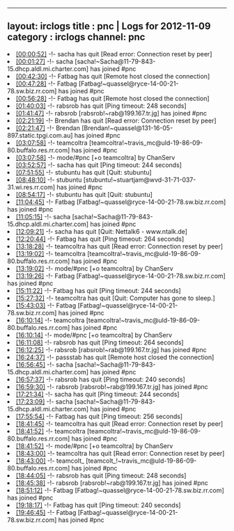 
---
layout: irclogs
title : pnc | Logs for 2012-11-09
category : irclogs
channel: pnc
---
<li class="logitem"><a href="#00:00:52" name="00:00:52" class="time">[00:00:52]</a> -!- <span class="quit">sacha</span> has quit [Read error: Connection reset by peer] </li>
<li class="logitem"><a href="#00:01:27" name="00:01:27" class="time">[00:01:27]</a> -!- <span class="join">sacha</span> [sacha!~Sacha@11-79-843-15.dhcp.aldl.mi.charter.com] has joined #pnc </li>
<li class="logitem"><a href="#00:42:30" name="00:42:30" class="time">[00:42:30]</a> -!- <span class="quit">Fatbag</span> has quit [Remote host closed the connection] </li>
<li class="logitem"><a href="#00:47:28" name="00:47:28" class="time">[00:47:28]</a> -!- <span class="join">Fatbag</span> [Fatbag!~quassel@ryce-14-00-21-78.sw.biz.rr.com] has joined #pnc </li>
<li class="logitem"><a href="#00:56:28" name="00:56:28" class="time">[00:56:28]</a> -!- <span class="quit">Fatbag</span> has quit [Remote host closed the connection] </li>
<li class="logitem"><a href="#01:40:03" name="01:40:03" class="time">[01:40:03]</a> -!- <span class="quit">rabsrob</span> has quit [Ping timeout: 248 seconds] </li>
<li class="logitem"><a href="#01:41:47" name="01:41:47" class="time">[01:41:47]</a> -!- <span class="join">rabsrob</span> [rabsrob!~rab@199.167.tr.jg] has joined #pnc </li>
<li class="logitem"><a href="#02:21:19" name="02:21:19" class="time">[02:21:19]</a> -!- <span class="quit">Brendan</span> has quit [Read error: Connection reset by peer] </li>
<li class="logitem"><a href="#02:21:47" name="02:21:47" class="time">[02:21:47]</a> -!- <span class="join">Brendan</span> [Brendan!~quassel@131-16-05-897.static.tpgi.com.au] has joined #pnc </li>
<li class="logitem"><a href="#03:07:58" name="03:07:58" class="time">[03:07:58]</a> -!- <span class="join">teamcoltra</span> [teamcoltra!~travis_mc@uld-19-86-09-80.buffalo.res.rr.com] has joined #pnc </li>
<li class="logitem"><a href="#03:07:58" name="03:07:58" class="time">[03:07:58]</a> -!- mode/<span class="mode">#pnc</span> [+o teamcoltra] by ChanServ </li>
<li class="logitem"><a href="#03:52:57" name="03:52:57" class="time">[03:52:57]</a> -!- <span class="quit">sacha</span> has quit [Ping timeout: 244 seconds] </li>
<li class="logitem"><a href="#07:51:55" name="07:51:55" class="time">[07:51:55]</a> -!- <span class="quit">stubuntu</span> has quit [Quit: stubuntu] </li>
<li class="logitem"><a href="#08:48:10" name="08:48:10" class="time">[08:48:10]</a> -!- <span class="join">stubuntu</span> [stubuntu!~stuartjam@wvd-31-71-037-31.wi.res.rr.com] has joined #pnc </li>
<li class="logitem"><a href="#08:54:17" name="08:54:17" class="time">[08:54:17]</a> -!- <span class="quit">stubuntu</span> has quit [Quit: stubuntu] </li>
<li class="logitem"><a href="#11:04:45" name="11:04:45" class="time">[11:04:45]</a> -!- <span class="join">Fatbag</span> [Fatbag!~quassel@ryce-14-00-21-78.sw.biz.rr.com] has joined #pnc </li>
<li class="logitem"><a href="#11:05:15" name="11:05:15" class="time">[11:05:15]</a> -!- <span class="join">sacha</span> [sacha!~Sacha@11-79-843-15.dhcp.aldl.mi.charter.com] has joined #pnc </li>
<li class="logitem"><a href="#12:09:21" name="12:09:21" class="time">[12:09:21]</a> -!- <span class="quit">sacha</span> has quit [Quit: Nettalk6 - www.ntalk.de] </li>
<li class="logitem"><a href="#12:20:44" name="12:20:44" class="time">[12:20:44]</a> -!- <span class="quit">Fatbag</span> has quit [Ping timeout: 264 seconds] </li>
<li class="logitem"><a href="#13:18:28" name="13:18:28" class="time">[13:18:28]</a> -!- <span class="quit">teamcoltra</span> has quit [Read error: Connection reset by peer] </li>
<li class="logitem"><a href="#13:19:02" name="13:19:02" class="time">[13:19:02]</a> -!- <span class="join">teamcoltra</span> [teamcoltra!~travis_mc@uld-19-86-09-80.buffalo.res.rr.com] has joined #pnc </li>
<li class="logitem"><a href="#13:19:02" name="13:19:02" class="time">[13:19:02]</a> -!- mode/<span class="mode">#pnc</span> [+o teamcoltra] by ChanServ </li>
<li class="logitem"><a href="#13:19:26" name="13:19:26" class="time">[13:19:26]</a> -!- <span class="join">Fatbag</span> [Fatbag!~quassel@ryce-14-00-21-78.sw.biz.rr.com] has joined #pnc </li>
<li class="logitem"><a href="#15:11:22" name="15:11:22" class="time">[15:11:22]</a> -!- <span class="quit">Fatbag</span> has quit [Ping timeout: 244 seconds] </li>
<li class="logitem"><a href="#15:27:32" name="15:27:32" class="time">[15:27:32]</a> -!- <span class="quit">teamcoltra</span> has quit [Quit: Computer has gone to sleep.] </li>
<li class="logitem"><a href="#15:43:03" name="15:43:03" class="time">[15:43:03]</a> -!- <span class="join">Fatbag</span> [Fatbag!~quassel@ryce-14-00-21-78.sw.biz.rr.com] has joined #pnc </li>
<li class="logitem"><a href="#16:10:14" name="16:10:14" class="time">[16:10:14]</a> -!- <span class="join">teamcoltra</span> [teamcoltra!~travis_mc@uld-19-86-09-80.buffalo.res.rr.com] has joined #pnc </li>
<li class="logitem"><a href="#16:10:14" name="16:10:14" class="time">[16:10:14]</a> -!- mode/<span class="mode">#pnc</span> [+o teamcoltra] by ChanServ </li>
<li class="logitem"><a href="#16:11:08" name="16:11:08" class="time">[16:11:08]</a> -!- <span class="quit">rabsrob</span> has quit [Ping timeout: 264 seconds] </li>
<li class="logitem"><a href="#16:12:25" name="16:12:25" class="time">[16:12:25]</a> -!- <span class="join">rabsrob</span> [rabsrob!~rab@199.167.tr.jg] has joined #pnc </li>
<li class="logitem"><a href="#16:24:37" name="16:24:37" class="time">[16:24:37]</a> -!- <span class="quit">passstab</span> has quit [Remote host closed the connection] </li>
<li class="logitem"><a href="#16:56:45" name="16:56:45" class="time">[16:56:45]</a> -!- <span class="join">sacha</span> [sacha!~Sacha@11-79-843-15.dhcp.aldl.mi.charter.com] has joined #pnc </li>
<li class="logitem"><a href="#16:57:37" name="16:57:37" class="time">[16:57:37]</a> -!- <span class="quit">rabsrob</span> has quit [Ping timeout: 240 seconds] </li>
<li class="logitem"><a href="#16:59:30" name="16:59:30" class="time">[16:59:30]</a> -!- <span class="join">rabsrob</span> [rabsrob!~rab@199.167.tr.jg] has joined #pnc </li>
<li class="logitem"><a href="#17:21:34" name="17:21:34" class="time">[17:21:34]</a> -!- <span class="quit">sacha</span> has quit [Ping timeout: 244 seconds] </li>
<li class="logitem"><a href="#17:23:09" name="17:23:09" class="time">[17:23:09]</a> -!- <span class="join">sacha</span> [sacha!~Sacha@11-79-843-15.dhcp.aldl.mi.charter.com] has joined #pnc </li>
<li class="logitem"><a href="#17:55:54" name="17:55:54" class="time">[17:55:54]</a> -!- <span class="quit">Fatbag</span> has quit [Ping timeout: 256 seconds] </li>
<li class="logitem"><a href="#18:41:45" name="18:41:45" class="time">[18:41:45]</a> -!- <span class="quit">teamcoltra</span> has quit [Read error: Connection reset by peer] </li>
<li class="logitem"><a href="#18:41:52" name="18:41:52" class="time">[18:41:52]</a> -!- <span class="join">teamcoltra</span> [teamcoltra!~travis_mc@uld-19-86-09-80.buffalo.res.rr.com] has joined #pnc </li>
<li class="logitem"><a href="#18:41:52" name="18:41:52" class="time">[18:41:52]</a> -!- mode/<span class="mode">#pnc</span> [+o teamcoltra] by ChanServ </li>
<li class="logitem"><a href="#18:43:00" name="18:43:00" class="time">[18:43:00]</a> -!- <span class="quit">teamcoltra</span> has quit [Read error: Connection reset by peer] </li>
<li class="logitem"><a href="#18:43:00" name="18:43:00" class="time">[18:43:00]</a> -!- <span class="join">teamcolt_</span> [teamcolt_!~travis_mc@uld-19-86-09-80.buffalo.res.rr.com] has joined #pnc </li>
<li class="logitem"><a href="#18:44:05" name="18:44:05" class="time">[18:44:05]</a> -!- <span class="quit">rabsrob</span> has quit [Ping timeout: 248 seconds] </li>
<li class="logitem"><a href="#18:45:38" name="18:45:38" class="time">[18:45:38]</a> -!- <span class="join">rabsrob</span> [rabsrob!~rab@199.167.tr.jg] has joined #pnc </li>
<li class="logitem"><a href="#18:51:12" name="18:51:12" class="time">[18:51:12]</a> -!- <span class="join">Fatbag</span> [Fatbag!~quassel@ryce-14-00-21-78.sw.biz.rr.com] has joined #pnc </li>
<li class="logitem"><a href="#19:18:17" name="19:18:17" class="time">[19:18:17]</a> -!- <span class="quit">Fatbag</span> has quit [Ping timeout: 240 seconds] </li>
<li class="logitem"><a href="#19:46:45" name="19:46:45" class="time">[19:46:45]</a> -!- <span class="join">Fatbag</span> [Fatbag!~quassel@ryce-14-00-21-78.sw.biz.rr.com] has joined #pnc </li>


